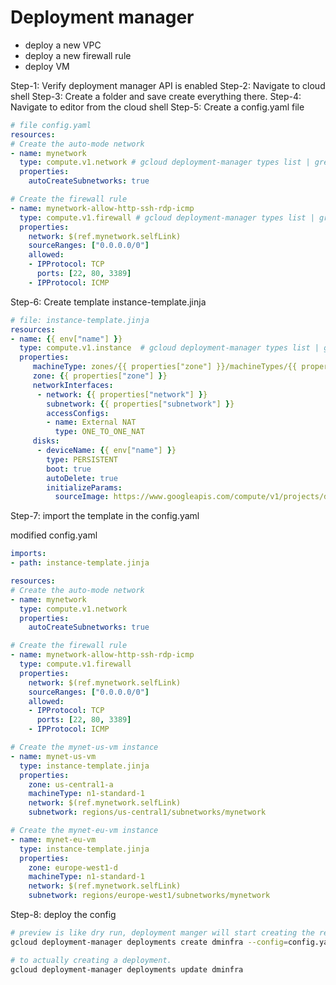 # Deployment manager

- deploy a new VPC
- deploy a new firewall rule
- deploy VM

Step-1: Verify deployment manager API is enabled
Step-2: Navigate to cloud shell
Step-3: Create a folder and save create everything there.
Step-4: Navigate to editor from the cloud shell
Step-5: Create a config.yaml file

```yaml
# file config.yaml
resources:
# Create the auto-mode network
- name: mynetwork
  type: compute.v1.network # gcloud deployment-manager types list | grep network
  properties:
    autoCreateSubnetworks: true

# Create the firewall rule
- name: mynetwork-allow-http-ssh-rdp-icmp
  type: compute.v1.firewall # gcloud deployment-manager types list | grep firewall
  properties:
    network: $(ref.mynetwork.selfLink)
    sourceRanges: ["0.0.0.0/0"]
    allowed:
    - IPProtocol: TCP
      ports: [22, 80, 3389]
    - IPProtocol: ICMP
```

Step-6: Create template instance-template.jinja

```yaml
# file: instance-template.jinja
resources:
- name: {{ env["name"] }}
  type: compute.v1.instance  # gcloud deployment-manager types list | grep instance
  properties:
     machineType: zones/{{ properties["zone"] }}/machineTypes/{{ properties["machineType"] }}
     zone: {{ properties["zone"] }}
     networkInterfaces:
      - network: {{ properties["network"] }}
        subnetwork: {{ properties["subnetwork"] }}
        accessConfigs:
        - name: External NAT
          type: ONE_TO_ONE_NAT
     disks:
      - deviceName: {{ env["name"] }}
        type: PERSISTENT
        boot: true
        autoDelete: true
        initializeParams:
          sourceImage: https://www.googleapis.com/compute/v1/projects/debian-cloud/global/images/family/debian-9
```

Step-7: import the template in the config.yaml

modified config.yaml

```yaml
imports:
- path: instance-template.jinja

resources:
# Create the auto-mode network
- name: mynetwork
  type: compute.v1.network
  properties:
    autoCreateSubnetworks: true

# Create the firewall rule
- name: mynetwork-allow-http-ssh-rdp-icmp
  type: compute.v1.firewall
  properties:
    network: $(ref.mynetwork.selfLink)
    sourceRanges: ["0.0.0.0/0"]
    allowed:
    - IPProtocol: TCP
      ports: [22, 80, 3389]
    - IPProtocol: ICMP

# Create the mynet-us-vm instance
- name: mynet-us-vm
  type: instance-template.jinja
  properties:
    zone: us-central1-a
    machineType: n1-standard-1
    network: $(ref.mynetwork.selfLink)
    subnetwork: regions/us-central1/subnetworks/mynetwork

# Create the mynet-eu-vm instance
- name: mynet-eu-vm
  type: instance-template.jinja
  properties:
    zone: europe-west1-d
    machineType: n1-standard-1
    network: $(ref.mynetwork.selfLink)  
    subnetwork: regions/europe-west1/subnetworks/mynetwork
```

Step-8: deploy the config

```sh
# preview is like dry run, deployment manger will start creating the resource, but abort it before actually creating it.
gcloud deployment-manager deployments create dminfra --config=config.yaml --preview

# to actually creating a deployment.
gcloud deployment-manager deployments update dminfra
```
